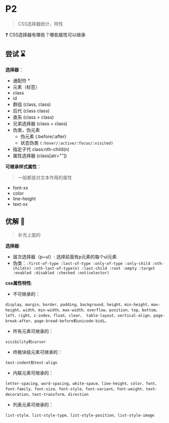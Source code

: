 # P2

> CSS选择器统计，特性

❓ CSS选择器有哪些？哪些属性可以继承

## 尝试 ⌛

**选择器**：

- 通配符 *
- 元素（标签）
- class
- id
- 群组 (class, class)
- 后代 (class class)
- 直系 (class > class)
- 兄弟选择器 (class + class)
- 伪类，伪元素
  - 伪元素 (:before/:after)
  - 状态伪类 `(:hover/:active/:focus/:visited)`
- 指定子代 class:nth-child(n)
- 属性选择器 (class[atr=""])

**可继承样式属性**：

> 一般都是对文本作用的属性

- font-xx
- color
- line-height
- text-xx

## 优解 🚀

> 补充上面的

**选择器**:

- 层次选择器（p~ul）: 选择前面有p元素的每个ul元素
- 伪类：`:first-of-type :last-of-type :only-of-type :only-child :nth-child(n) :nth-last-of-type(n) :last-child :root :empty :target :enabled :disabled :checked :not(selector)`

**css属性特性**:

- 不可继承的：

`display、margin、border、padding、background、height、min-height、max-height、width、min-width、max-width、overflow、position、top、bottom、left、right、z-index、float、clear、 table-layout、vertical-align、page-break-after、page-bread-before和unicode-bidi。`

- 所有元素可继承的：

`visibility和cursor`

- 终极块级元素可继承的：

`text-indent和text-align`

- 内联元素可继承的：

`letter-spacing、word-spacing、white-space、line-height、color、font、font-family、font-size、font-style、font-variant、font-weight、text-decoration、text-transform、direction`

- 列表元素可继承的：

`list-style、list-style-type、list-style-position、list-style-image`
